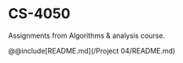 # CS-4050
Assignments from Algorithms &amp; analysis course.

@@include[README.md](/Project 04/README.md)
